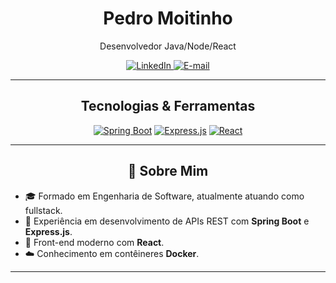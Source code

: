 <div align="center">
  <h1>Pedro Moitinho</h1>
  <p>Desenvolvedor Java/Node/React</p>
  <p>
    <a href="https://www.linkedin.com/in/pedrohmoitinho" target="_blank">
      <img src="https://img.shields.io/badge/LinkedIn-0A66C2?style=for-the-badge&logo=linkedin&logoColor=white" alt="LinkedIn"/>
    </a>
    <a href="mailto:pedromoitinhoprado@gmail.com" target="_blank">
      <img src="https://img.shields.io/badge/Email-D14836?style=for-the-badge&logo=gmail&logoColor=white" alt="E-mail"/>
    </a>
  </p>
</div>

---

<h2 align="center">Tecnologias & Ferramentas</h2>

<p align="center">
  <a href="https://spring.io/projects/spring-boot" target="_blank"><img src="https://img.shields.io/badge/Spring%20Boot-6DB33F?style=for-the-badge&logo=springboot&logoColor=white" alt="Spring Boot"/></a>
  <a href="https://expressjs.com"       target="_blank"><img src="https://img.shields.io/badge/Express.js-000000?style=for-the-badge&logo=express&logoColor=white"         alt="Express.js"/></a>
  <a href="https://reactjs.org"          target="_blank"><img src="https://img.shields.io/badge/React-61DAFB?style=for-the-badge&logo=react&logoColor=black"            alt="React"/></a>
</p>

---

<h2 align="center">🚀 Sobre Mim</h2>

- 🎓 Formado em Engenharia de Software, atualmente atuando como fullstack.
- 💼 Experiência em desenvolvimento de APIs REST com **Spring Boot** e **Express.js**.
- 🎨 Front-end moderno com **React**.
- ☁️ Conhecimento em contêineres **Docker**.

---

